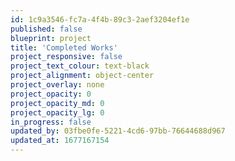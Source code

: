 ```yaml
---
id: 1c9a3546-fc7a-4f4b-89c3-2aef3204ef1e
published: false
blueprint: project
title: 'Completed Works'
project_responsive: false
project_text_colour: text-black
project_alignment: object-center
project_overlay: none
project_opacity: 0
project_opacity_md: 0
project_opacity_lg: 0
in_progress: false
updated_by: 03fbe0fe-5221-4cd6-97bb-76644688d967
updated_at: 1677167154
---
```

